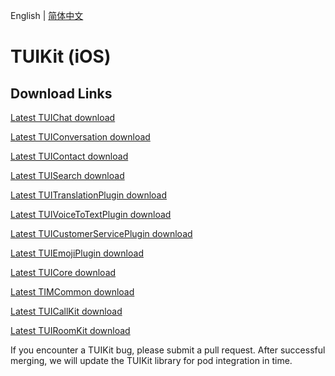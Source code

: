 English | [简体中文](./README_ZH.md)

# TUIKit (iOS)
## Download Links
[Latest TUIChat download](https://im.sdk.cloud.tencent.cn/download/tuikit/8.4.6667/ios/TUIChat.zip)

[Latest TUIConversation download](https://im.sdk.cloud.tencent.cn/download/tuikit/8.4.6667/ios/TUIConversation.zip)

[Latest TUIContact download](https://im.sdk.cloud.tencent.cn/download/tuikit/8.4.6667/ios/TUIContact.zip)

[Latest TUISearch download](https://im.sdk.cloud.tencent.cn/download/tuikit/8.4.6667/ios/TUISearch.zip)

[Latest TUITranslationPlugin download](https://im.sdk.cloud.tencent.cn/download/tuikit/8.4.6667/ios/TUITranslationPlugin.zip)

[Latest TUIVoiceToTextPlugin download](https://im.sdk.cloud.tencent.cn/download/tuikit/8.4.6667/ios/TUIVoiceToTextPlugin.zip)

[Latest TUICustomerServicePlugin download](https://im.sdk.cloud.tencent.cn/download/tuikit/8.4.6667/ios/TUICustomerServicePlugin.zip)

[Latest TUIEmojiPlugin download](https://im.sdk.cloud.tencent.cn/download/tuikit/8.4.6667/ios/TUIEmojiPlugin.zip)

[Latest TUICore download](https://im.sdk.cloud.tencent.cn/download/tuikit/8.4.6667/ios/TUICore.zip)

[Latest TIMCommon download](https://im.sdk.cloud.tencent.cn/download/tuikit/8.4.6667/ios/TIMCommon.zip)

[Latest TUICallKit download](https://im.sdk.cloud.tencent.cn/download/tuikit/8.4.6667/ios/TUICallKit.zip)

[Latest TUIRoomKit download](https://im.sdk.cloud.tencent.cn/download/tuikit/8.4.6667/ios/TUIRoomKit.zip)

If you encounter a TUIKit bug, please submit a pull request. After successful merging, we will update the TUIKit library for pod integration in time.